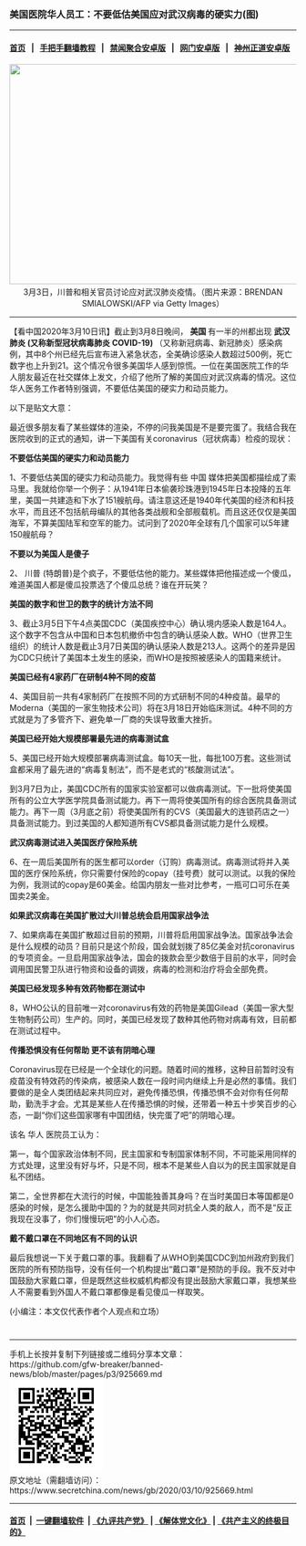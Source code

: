### 美国医院华人员工：不要低估美国应对武汉病毒的硬实力(图)
------------------------

#### [首页](https://github.com/gfw-breaker/banned-news/blob/master/README.md) &nbsp;&nbsp;|&nbsp;&nbsp; [手把手翻墙教程](https://github.com/gfw-breaker/guides/wiki) &nbsp;&nbsp;|&nbsp;&nbsp; [禁闻聚合安卓版](https://github.com/gfw-breaker/bn-android) &nbsp;&nbsp;|&nbsp;&nbsp; [网门安卓版](https://github.com/oGate2/oGate) &nbsp;&nbsp;|&nbsp;&nbsp; [神州正道安卓版](https://github.com/SzzdOgate/update) 



<div class="article_right" style="fone-color:#000">
 <p style="text-align:center">
  <img alt="" src="//img3.secretchina.com/pic/2020/3-10/p2644271a834332956-ss.jpg" style="height:386px; width:600px"/>
  <br>
   3月3日，川普和相关官员讨论应对武汉肺炎疫情。（图片来源：BRENDAN SMIALOWSKI/AFP via Getty Images）
   <span id="hideid" name="hideid" style="color:red;display:none;">
    <span href="https://www.secretchina.com">
    </span>
   </span>
  </br>
 </p>
 <div id="txt-mid1-t21-2017">
  

---


  </div>
 </div>
 <p>
  【看中国2020年3月10日讯】截止到3月8日晚间，
  <strong>
   美国
  </strong>
  有一半的州都出现
  <strong>
   <span href="https://www.secretchina.com/news/gb/tag/武汉肺炎" target="_blank">
    武汉肺炎
   </span>
   (又称新型冠状病毒肺炎 COVID-19)
  </strong>
  （又称新冠病毒、新冠肺炎）感染病例，其中8个州已经先后宣布进入紧急状态，全美确诊感染人数超过500例，死亡数字也上升到21。这个情况令很多美国华人感到惊慌。一位在美国医院工作的华人朋友最近在社交媒体上发文，介绍了他所了解的美国应对武汉病毒的情况。这位华人医务工作者特别强调，不要低估美国的硬实力和动员能力。
  <span id="hideid" name="hideid" style="color:red;display:none;">
   <span href="https://www.secretchina.com">
   </span>
  </span>
 </p>
 <p>
  以下是贴文大意：
 </p>
 <p>
  最近很多朋友看了某些媒体的渲染，不停的问我美国是不是要完蛋了。我结合我在医院收到的正式的通知，讲一下美国有关coronavirus（冠状病毒）检疫的现状：
 </p>
 <p>
  <strong>
   不要低估美国的硬实力和动员能力
  </strong>
 </p>
 <p>
  1、不要低估美国的硬实力和动员能力。我觉得有些
  <span href="https://www.secretchina.com" target="_blank">
   中国
  </span>
  媒体把美国都描绘成了索马里。我就给你举一个例子：从1941年日本偷袭珍珠港到1945年日本投降的五年里，美国一共建造和下水了151艘航母。请注意这还是1940年代美国的经济和科技水平，而且还不包括航母编队的其他各类战舰和全部舰载机。而且这还仅仅是美国海军，不算美国陆军和空军的能力。试问到了2020年全球有几个国家可以5年建150艘航母？
 </p>
 <p>
  <strong>
   不要以为美国人是傻子
  </strong>
 </p>
 <p>
  2、
  <span href="https://www.secretchina.com/news/gb/tag/川普" target="_blank">
   川普
  </span>
  (特朗普)是个疯子，不要低估他的能力。某些媒体把他描述成一个傻瓜，难道美国人都是傻瓜投票选了个傻瓜总统？谁在开玩笑？
 </p>
 <p>
  <strong>
   美国的数字和世卫的数字的统计方法不同
  </strong>
 </p>
 <p>
  3、截止3月5日下午4点美国CDC（美国疾控中心）确认境内感染人数是164人。这个数字不包含从中国和日本包机撤侨中包含的确认感染人数。WHO（世界卫生组织）的统计人数是截止3月7日美国的确认感染人数是213人。这两个的差异是因为CDC只统计了美国本土发生的感染，而WHO是按照被感染人的国籍来统计。
 </p>
 <p>
  <strong>
   美国已经有4家药厂在研制4种不同的疫苗
  </strong>
 </p>
 <p>
  4、美国目前一共有4家制药厂在按照不同的方式研制不同的4种疫苗。最早的Moderna（美国的一家生物技术公司）将在3月18日开始临床测试。4种不同的方式就是为了多管齐下、避免单一厂商的失误导致重大挫折。
 </p>
 <p>
  <strong>
   美国已经开始大规模部署最先进的病毒测试盒
  </strong>
 </p>
 <p>
  5、美国已经开始大规模部署病毒测试盒。每10天一批，每批100万套。这些测试盒都采用了最先进的“病毒复制法”，而不是老式的“核酸测试法”。
 </p>
 <p>
  到3月7日为止，美国CDC所有的国家实验室都可以做病毒测试。下一批将使美国所有的公立大学医学院具备测试能力。再下一周将使美国所有的综合医院具备测试能力。再下一周（3月底之前）将使美国所有的CVS（美国最大的连锁药店之一）具备测试能力。到过美国的人都知道所有CVS都具备测试能力是什么规模。
 </p>
 <center>
  <div style="max-width: 632px;height:180px; display: none; text-align: center; margin: 0 auto; overflow: hidden;overflow-x: hidden;">
   <div id="taboola-midarticle-thumbnails" style="max-width: 632px;height:180px;overflow: hidden;overflow-x: hidden;">
   </div>
  </div>
  <div>
   <ins class="adsbygoogle" data-ad-client="ca-pub-1276641434651360" data-ad-format="fluid" data-ad-layout="in-article" data-ad-slot="5164544770" style="display:block; text-align:center;">
   </ins>
  </div>
 </center>
 <p>
  <strong>
   武汉病毒测试进入美国医疗保险系统
  </strong>
 </p>
 <p>
  6、在一周后美国所有的医生都可以order（订购）病毒测试。病毒测试将并入美国的医疗保险系统，你只需要付保险的copay（挂号费）就可以测试。以我的保险为例，我测试的copay是60美金。给国内朋友一些对比参考，一瓶可口可乐在美国卖2美金。
 </p>
 <p>
  <strong>
   如果武汉病毒在美国扩散过大川普总统会启用国家战争法
  </strong>
 </p>
 <p>
  7、如果病毒在美国扩散超过目前的预期，川普将启用国家战争法。国家战争法会是什么规模的动员？目前只是这个阶段，国会就划拨了85亿美金对抗coronavirus的专项资金。一旦启用国家战争法，国会的拨款会至少数倍于目前的水平，同时会调用国民警卫队进行物资和设备的调拨，病毒的检测和治疗将会全部免费。
 </p>
 <p>
  <strong>
   美国已经发现多种有效药物都在测试中
  </strong>
 </p>
 <center>
  <ins class="adsbygoogle" data-ad-client="ca-pub-1276641434651360" data-ad-format="fluid" data-ad-layout="in-article" data-ad-slot="3646767294" style="display:block; text-align:center;">
  </ins>
 </center>
 <p>
  8，WHO公认的目前唯一对coronavirus有效的药物是美国Gilead（美国一家大型生物制药公司）生产的。同时，美国已经发现了数种其他药物对病毒有效，目前都在测试过程中。
 </p>
 <p>
  <strong>
   传播恐惧没有任何帮助 更不该有阴暗心理
  </strong>
 </p>
 <p>
  Coronavirus现在已经是一个全球化的问题。随着时间的推移，这种目前暂时没有疫苗没有特效药的传染病，被感染人数在一段时间内继续上升是必然的事情。我们要做的是全人类团结起来共同应对，避免传播恐惧，传播恐惧不会对你有任何帮助，勤洗手才会。尤其是某些人在传播恐惧的时候，还带着一种五十步笑百步的心态，一副“你们这些国家哪有中国团结，快完蛋了吧”的阴暗心理。
 </p>
 <p>
  该名
  <span href="https://www.secretchina.com/news/gb/tag/华人" target="_blank">
   华人
  </span>
  医院员工认为：
 </p>
 <p>
  第一，每个国家政治体制不同，民主国家和专制国家体制不同，不可能采用同样的方式处理，这里没有好与坏，只是不同，根本不是某些人自以为的民主国家就是自私不团结。
 </p>
 <p>
  第二，全世界都在大流行的时候，中国能独善其身吗？在当时美国日本等国都是0感染的时候，是怎么援助中国的？为的就是共同对抗全人类的敌人，而不是“反正我现在没事了，你们慢慢玩吧”的小人心态。
 </p>
 <p>
  <strong>
   戴不戴口罩在不同地区有不同的认识
  </strong>
 </p>
 <p>
  最后我想说一下关于戴口罩的事。我翻看了从WHO到美国CDC到加州政府到我们医院的所有预防指导，没有任何一个机构提出“戴口罩”是预防的手段。我不反对中国鼓励大家戴口罩，但是既然这些权威机构都没有提出鼓励大家戴口罩，我想某些人不需要看到外国人不戴口罩都像是看见傻瓜一样取笑。
 </p>
 <p>
  (小编注：本文仅代表作者个人观点和立场）
  <center>
   <div>
    <div id="txt-mid2-t22-2017" style="display: block;  max-height: 351px;  overflow: hidden;">
     <div id="SC-21xxx">
     </div>
     <ins class="adsbygoogle" data-ad-client="ca-pub-1276641434651360" data-ad-format="auto" data-ad-slot="4301710469" data-full-width-responsive="true" style="display:block">
     </ins>
    </div>
   </div>
  </center>
  <div style="padding-top:12px;">
  </div>
 </p>
</div>

<hr/>
手机上长按并复制下列链接或二维码分享本文章：<br/>
https://github.com/gfw-breaker/banned-news/blob/master/pages/p3/925669.md <br/>
<a href='https://github.com/gfw-breaker/banned-news/blob/master/pages/p3/925669.md'><img src='https://github.com/gfw-breaker/banned-news/blob/master/pages/p3/925669.md.png'/></a> <br/>
原文地址（需翻墙访问）：https://www.secretchina.com/news/gb/2020/03/10/925669.html


------------------------
#### [首页](https://github.com/gfw-breaker/banned-news/blob/master/README.md) &nbsp;|&nbsp; [一键翻墙软件](https://github.com/gfw-breaker/nogfw/blob/master/README.md) &nbsp;| [《九评共产党》](https://github.com/gfw-breaker/9ping.md/blob/master/README.md#九评之一评共产党是什么) | [《解体党文化》](https://github.com/gfw-breaker/jtdwh.md/blob/master/README.md) | [《共产主义的终极目的》](https://github.com/gfw-breaker/gczydzjmd.md/blob/master/README.md)


<img src='http://gfw-breaker.win/banned-news/pages/p3/925669.md' width='0px' height='0px'/>